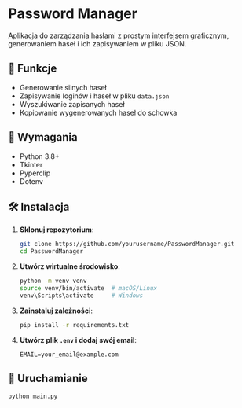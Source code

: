 # Password Manager

Aplikacja do zarządzania hasłami z prostym interfejsem graficznym, generowaniem haseł i ich zapisywaniem w pliku JSON.

## 📌 Funkcje
- Generowanie silnych haseł
- Zapisywanie loginów i haseł w pliku `data.json`
- Wyszukiwanie zapisanych haseł
- Kopiowanie wygenerowanych haseł do schowka

## 🔧 Wymagania
- Python 3.8+
- Tkinter
- Pyperclip
- Dotenv

## 🛠 Instalacja

1. **Sklonuj repozytorium**:
    ```sh
    git clone https://github.com/yourusername/PasswordManager.git
    cd PasswordManager
    ```

2. **Utwórz wirtualne środowisko**:
    ```sh
    python -m venv venv
    source venv/bin/activate  # macOS/Linux
    venv\Scripts\activate     # Windows
    ```

3. **Zainstaluj zależności**:
    ```sh
    pip install -r requirements.txt
    ```

4. **Utwórz plik `.env` i dodaj swój email**:
    ```
    EMAIL=your_email@example.com
    ```

## 🚀 Uruchamianie

```sh
python main.py
```

